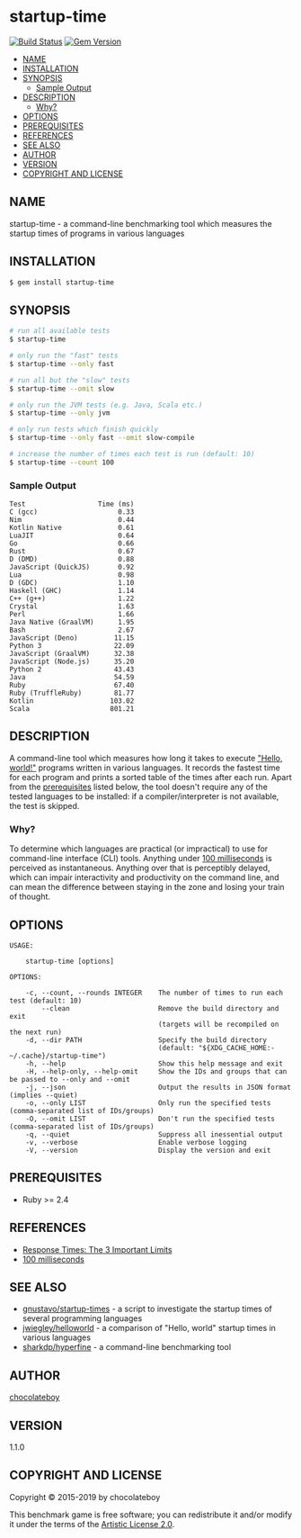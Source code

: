 # startup-time

[![Build Status](https://travis-ci.org/chocolateboy/startup-time.svg)](https://travis-ci.org/chocolateboy/startup-time)
[![Gem Version](https://img.shields.io/gem/v/startup-time.svg)](https://rubygems.org/gems/startup-time)

<!-- toc -->

- [NAME](#name)
- [INSTALLATION](#installation)
- [SYNOPSIS](#synopsis)
  - [Sample Output](#sample-output)
- [DESCRIPTION](#description)
  - [Why?](#why)
- [OPTIONS](#options)
- [PREREQUISITES](#prerequisites)
- [REFERENCES](#references)
- [SEE ALSO](#see-also)
- [AUTHOR](#author)
- [VERSION](#version)
- [COPYRIGHT AND LICENSE](#copyright-and-license)

<!-- tocstop -->

## NAME

startup-time - a command-line benchmarking tool which measures the startup times of programs in various languages

## INSTALLATION

```sh
$ gem install startup-time
```

## SYNOPSIS

```sh
# run all available tests
$ startup-time

# only run the "fast" tests
$ startup-time --only fast

# run all but the "slow" tests
$ startup-time --omit slow

# only run the JVM tests (e.g. Java, Scala etc.)
$ startup-time --only jvm

# only run tests which finish quickly
$ startup-time --only fast --omit slow-compile

# increase the number of times each test is run (default: 10)
$ startup-time --count 100
```

### Sample Output

    Test                  Time (ms)
    C (gcc)                    0.33
    Nim                        0.44
    Kotlin Native              0.61
    LuaJIT                     0.64
    Go                         0.66
    Rust                       0.67
    D (DMD)                    0.88
    JavaScript (QuickJS)       0.92
    Lua                        0.98
    D (GDC)                    1.10
    Haskell (GHC)              1.14
    C++ (g++)                  1.22
    Crystal                    1.63
    Perl                       1.66
    Java Native (GraalVM)      1.95
    Bash                       2.67
    JavaScript (Deno)         11.15
    Python 3                  22.09
    JavaScript (GraalVM)      32.38
    JavaScript (Node.js)      35.20
    Python 2                  43.43
    Java                      54.59
    Ruby                      67.40
    Ruby (TruffleRuby)        81.77
    Kotlin                   103.02
    Scala                    801.21

## DESCRIPTION

A command-line tool which measures how long it takes to execute ["Hello, world!"](https://en.wikipedia.org/wiki/%22Hello,_World!%22_program)
programs written in various languages. It records the fastest time for each program and prints a sorted table of the times after each run.
Apart from the [prerequisites](#prerequisites) listed below, the tool doesn't require any of the tested languages to be installed: if a
compiler/interpreter is not available, the test is skipped.

### Why?

To determine which languages are practical (or impractical) to use for command-line interface (CLI) tools. Anything under
[100 milliseconds](https://www.nngroup.com/articles/response-times-3-important-limits/) is perceived as instantaneous.
Anything over that is perceptibly delayed, which can impair interactivity and productivity on the command line, and can
mean the difference between staying in the zone and losing your train of thought.

## OPTIONS

```
USAGE:

    startup-time [options]

OPTIONS:

    -c, --count, --rounds INTEGER    The number of times to run each test (default: 10)
        --clean                      Remove the build directory and exit
                                     (targets will be recompiled on the next run)
    -d, --dir PATH                   Specify the build directory
                                     (default: "${XDG_CACHE_HOME:-~/.cache}/startup-time")
    -h, --help                       Show this help message and exit
    -H, --help-only, --help-omit     Show the IDs and groups that can be passed to --only and --omit
    -j, --json                       Output the results in JSON format (implies --quiet)
    -o, --only LIST                  Only run the specified tests (comma-separated list of IDs/groups)
    -O, --omit LIST                  Don't run the specified tests (comma-separated list of IDs/groups)
    -q, --quiet                      Suppress all inessential output
    -v, --verbose                    Enable verbose logging
    -V, --version                    Display the version and exit
```

## PREREQUISITES

- Ruby >= 2.4

## REFERENCES

- [Response Times: The 3 Important Limits](https://www.nngroup.com/articles/response-times-3-important-limits/)
- [100 milliseconds](http://cogsci.stackexchange.com/questions/1664/what-is-the-threshold-where-actions-are-perceived-as-instant)

## SEE ALSO

- [gnustavo/startup-times](https://github.com/gnustavo/startup-times) - a script to investigate the startup times of several programming languages
- [jwiegley/helloworld](https://github.com/jwiegley/helloworld) - a comparison of "Hello, world" startup times in various languages
- [sharkdp/hyperfine](https://github.com/sharkdp/hyperfine) - a command-line benchmarking tool

## AUTHOR

[chocolateboy](mailto:chocolate@cpan.org)

## VERSION

1.1.0

## COPYRIGHT AND LICENSE

Copyright © 2015-2019 by chocolateboy

This benchmark game is free software; you can redistribute it and/or modify it under the
terms of the [Artistic License 2.0](http://www.opensource.org/licenses/artistic-license-2.0.php).
